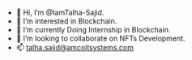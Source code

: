 - 👋 Hi, I’m @IamTalha-Sajid.
- 👀 I’m interested in Blockchain.
- 🌱 I’m currently Doing Internship in Blockchain.
- 💞️ I’m looking to collaborate on NFTs Development.
- 📫 talha.sajid@amcoitsystems.com

<!---
IamTalha-Sajid/IamTalha-Sajid is a ✨ special ✨ repository because its `README.md` (this file) appears on your GitHub profile.
You can click the Preview link to take a look at your changes.
--->

